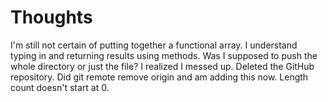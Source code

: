 # Thoughts
I'm still not certain of putting together a functional array. I understand typing in and returning results using methods.
Was I supposed to push the whole directory or just the file?
I realized I messed up. Deleted the GitHub repository. Did git remote remove origin and am adding this now.
Length count doesn't start at 0.
